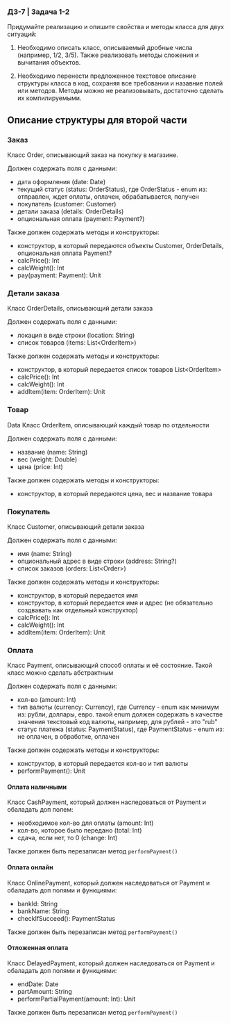 ### ДЗ-7 | Задача 1-2 ###

Придумайте реализацию и опишите свойства и методы класса для двух ситуаций:

1. Необходимо описать класс, описываемый дробные числа (например, 1/2, 3/5). Также реализовать методы сложения и вычитания объектов.

2. Необходимо перенести предложенное текстовое описание структуры класса в код, сохраняя все требовании и назавние полей или методов. Методы можно не реализовывать, достаточно сделать их компилируемыми.

## Описание структуры для второй части

### Заказ

Класс Order, описывающий заказ на покупку в магазине.

Должен содержать поля с данными:
- дата оформления (date: Date)
- текущий статус (status: OrderStatus), где OrderStatus - enum из: отправлен, ждет оплаты, оплачен, обрабатывается, получен
- покупатель (customer: Customer)
- детали заказа (details: OrderDetails)
- опциональная оплата (payment: Payment?)

Также должен содержать методы и конструкторы:
- конструктор, в который передаются объекты Customer, OrderDetails, опциональная оплата Payment?
- calcPrice(): Int
- calcWeight(): Int
- pay(payment: Payment): Unit

### Детали заказа
Класс OrderDetails, описывающий детали заказа

Должен содержать поля с данными:
- локация в виде строки (location: String)
- список товаров (items: List\<OrderItem>)

Также должен содержать методы и конструкторы:
- конструктор, в который передается список товаров List\<OrderItem>
- calcPrice(): Int
- calcWeight(): Int
- addItem(item: OrderItem): Unit
### Товар
Data Класс OrderItem, описывающий каждый товар по отдельности

Должен содержать поля с данными:
- название (name: String)
- вес (weight: Double)
- цена (price: Int)

Также должен содержать методы и конструкторы:
- конструктор, в который передаются цена, вес и название товара

### Покупатель
Класс Customer, описывающий детали заказа

Должен содержать поля с данными:
- имя (name: String)
- опциональный адрес в виде строки (address: String?)
- список заказов (orders: List\<Order>)

Также должен содержать методы и конструкторы:
- конструктор, в который передается имя
- конструктор, в который передается имя и адрес (не обязательно создвавать как отдельный конструктор)
- calcPrice(): Int
- calcWeight(): Int
- addItem(item: OrderItem): Unit
### Оплата
Класс Payment, описывающий способ оплаты и её состояние.
Такой класс можно сделать абстрактным

Должен содержать поля с данными:
- кол-во (amount: Int)
- тип валюты (currency: Currency), где Currency - enum как минимум из: рубли, доллары, евро. такой enum должен содержать в качестве значения текстовый код валюты, например, для рублей - это "rub"
- статус платежа (status: PaymentStatus), где PaymentStatus - enum из: не оплачен, в обработке, оплачен

Также должен содержать методы и конструкторы:
- конструктор, в который передается кол-во и тип валюты
- performPayment(): Unit
#### Оплата наличными

Класс CashPayment, который должен наследоваться от Payment и обаладать доп полем:
- необходимое кол-во для оплаты (amount: Int)
- кол-во, которое было передано (total: Int)
- сдача, если нет, то 0 (change: Int)

Также должен быть перезаписан метод `performPayment()`

#### Оплата онлайн

Класс OnlinePayment, который должен наследоваться от Payment и обаладать доп полями и функциями:
- bankId: String
- bankName: String
- checkIfSucceed(): PaymentStatus

Также должен быть перезаписан метод `performPayment()`

#### Отложенная оплата

Класс DelayedPayment, который должен наследоваться от Payment и обаладать доп полями и функциями:
- endDate: Date
- partAmount: String
- performPartialPayment(amount: Int): Unit

Также должен быть перезаписан метод `performPayment()`

